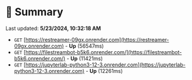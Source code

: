 # 📖 Summary
Last updated: **5/23/2024, 10:32:18 AM**

- `GET` [https://restreamer-09gx.onrender.com](https://restreamer-09gx.onrender.com) - **Up** (56547ms)
- `GET` [https://filestreambot-b5k6.onrender.com/](https://filestreambot-b5k6.onrender.com/) - **Up** (11421ms)
- `GET` [https://jupyterlab-python3-12-3.onrender.com](https://jupyterlab-python3-12-3.onrender.com) - **Up** (12261ms)
